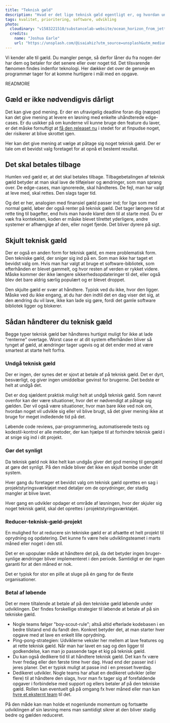 ```yaml
---
title: "Teknisk gæld"
description: "Hvad er det lige teknisk gæld egentligt er, og hvordan undgår du at have for meget af det"
tags: kvalitet, prioritering, software, udvikling
photo:
  cloudinary: "v1583221510/substancelab-website/ocean_horizon_from_jetty"
  credits:
    name: "Joshua Earle"
    url: "https://unsplash.com/@isaiahiz?utm_source=unsplash&utm_medium=referral&utm_content=creditCopyText"
---
```


Vi kender alle til gæld. Du mangler penge, så derfor låner du fra nogen der har dem og betaler for det senere eller over noget tid. Det tilsvarende fænomen findes indenfor teknologi. Her dækker det over de genveje en programmør tager for at komme hurtigere i mål med en opgave.

READMORE

## Gæld er ikke nødvendigvis dårligt

Det kan give god mening. Er der en ufravigelig deadline foran dig (næppe) kan det give mening at levere en løsning med enkelte uhåndterede edge-cases. Er du usikker på om kunderne vil kunne bruge den feature du laver, er det måske fornuftigt at [få den releaset nu](/articles/udgiv-din-feature-idag/) i stedet for at finpudse noget, der risikerer at blive skrottet igen.

Her kan det give mening at vælge at påtage sig noget teknisk gæld. Der er tale om et bevidst valg foretaget for at opnå et bestemt resultat.

## Det skal betales tilbage

Humlen ved gæld er, at det skal betales tilbage. Tilbagebetalingen af teknisk gæld betyder at man skal lave de tilføjelser og ændringer, som man sprang over. De edge-cases, man ignorerede, skal håndteres. De fejl, man har valgt at leve med, skal rettes. Den slags tager tid.

Og det er her, analogien med finansiel gæld passer ind; for lige som med normal gæld, løber der også renter på teknisk gæld. Det tager længere tid at rette ting til bagefter, end hvis man havde klaret dem til at starte med. Du er væk fra konteksten, koden er måske blevet tilrettet yderligere, andre systemer er afhængige af den, eller noget fjerde. Det bliver dyrere på sigt.

## Skjult teknisk gæld

Der er også en anden form for teknisk gæld, en mere problematisk form. Den tekniske gæld, der sniger sig ind på en. Som man ikke har taget et bevidst valg om. Hvis man har valgt at bruge et software-bibliotek, som efterhånden er blevet gammelt, og hvor resten af verden er rykket videre. Måske kommer der ikke længere sikkerhedsopdateringer til det, eller også blev det bare aldrig særlig populært og er blevet droppet.

Den skjulte gæld er svær at håndtere. Typisk ved du ikke, hvor den ligger. Måske ved du ikke engang, at du har den indtil det en dag viser det sig, at den ændring du vil lave, ikke kan lade sig gøre, fordi det gamle software bibliotek ligger og blokerer.


## Sådan håndterer du teknisk gæld

Begge typer teknisk gæld bør håndteres hurtigst muligt for ikke at lade "renterne" overtage. Worst case er at dit system efterhånden bliver så tynget af gæld, at ændringer tager ugevis og at det ender med at være smartest at starte helt forfra.

### Undgå teknisk gæld

Der er ingen, der synes det er sjovt at betale af på teknisk gæld. Det er dyrt, besværligt, og giver ingen umiddelbar gevinst for brugerne. Det bedste er helt at undgå det.

Det er dog sjældent praktisk muligt helt at undgå teknisk gæld. Som nævnt ovenfor kan der være situationer, hvor det er nødvendigt at påtage sig gælden. Der vil også være situationer, hvor man bare ikke ved nok om, hvordan noget vil udvikle sig eller vil blive brugt, så det giver mening ikke at bruge for meget indledende tid på det.

Løbende code reviews, par-programmering, automatiserede tests og kodestil-kontrol er alle metoder, der kan hjælpe til at forhindre teknisk gæld i at snige sig ind i dit projekt.

### Gør det synligt

Da teknisk gæld nok ikke helt kan undgås giver det god mening til gengæld at gøre det synligt. På den måde bliver det ikke en skjult bombe under dit system.

Hver gang du foretager et bevidst valg om teknisk gæld oprettes en sag i projektstyringsværktøjet med detaljer om de oprydninger, der stadig mangler at blive lavet.

Hver gang en udvikler opdager et område af løsningen, hvor der skjuler sig noget teknisk gæld, skal det oprettes i projektstyringsværktøjet.

### Reducer-teknisk-gæld-projekt

En mulighed for at reducere sin tekniske gæld er at afsætte et helt projekt til oprydning og opdatering. Det kunne fx være hele udviklingsteamet i marts måned eller noget i den stil.

Det er en upopulær måde at håndtere det på, da det betyder ingen bruger-synlige ændringer bliver implementeret i den periode. Samtidigt er der ingen garanti for at den måned er nok.

Det er typisk for stor en pille at sluge på én gang for de fleste organisationer.


### Betal af løbende

Det er mere tiltalende at betale af på den tekniske gæld løbende under udviklingen. Der findes forskellige strategier til løbende at betale af på sin tekniske gæld.

- Nogle teams følger "boy-scout-rule"; altså altid efterlade kodebasen i en bedre tilstand end du fandt den. Konkret betyder det, at man starter hver opgave med at lave en enkelt lille oprydning.
- Ping-pong-strategien: Udviklerne veksler her mellem at lave features og at rette teknisk gæld. Når man har lavet en sag og den ligger til godkendelse, kan man jo passende tage et kig på teknisk gæld.
- Du kan også dedikere tid til at håndtere teknisk gæld. Det kan fx være hver fredag eller den første time hver dag. Hvad end der passer ind i jeres planer. Det er typisk muligt at passe ind i en presset hverdag.
- Dedikeret udvikler. Nogle teams har afsat en dedikeret udvikler (eller flere) til at håndtere den slags, hvor man fx tager sig af forefaldende opgaver i forbindelse med support og ellers betaler af på den tekniske gæld. Rollen kan eventuelt gå på omgang fx hver måned eller man kan [hyre et eksternt team](/services/maintenance/) til det.

På den måde kan man holde et nogenlunde momentum og fortsætte udviklingen af sin løsning mens man samtidigt sikrer at den bliver stadig bedre og gælden reduceret.
